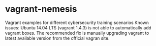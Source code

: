 # vagrant-nemesis
Vagrant examples for different cybersecurity training scenarios
Known issues: Ubuntu 14.04 LTS (vagrant 1.4.3) is not able to automatically add vagrant boxes. The recommended fix is manually upgrading vagrant to latest available version from the official vagran site.
